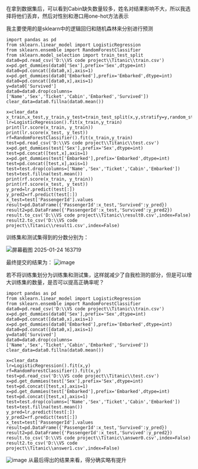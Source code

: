 在拿到数据集后，可以看到Cabin缺失数量较多，姓名对结果影响不大，所以我选择将他们丢弃，然后对性别和港口用one-hot方法表示

我主要使用的是sklearn中的逻辑回归和随机森林来分别进行预测
```
import pandas as pd
from sklearn.linear_model import LogisticRegression
from sklearn.ensemble import RandomForestClassifier
from sklearn.model_selection import train_test_split
data0=pd.read_csv('D:\\VS code project\\Titanic\\train.csv')
x=pd.get_dummies(data0['Sex'],prefix='Sex',dtype=int)
data0=pd.concat([data0,x],axis=1)
x=pd.get_dummies(data0['Embarked'],prefix='Embarked',dtype=int)
data0=pd.concat([data0,x],axis=1)
y=data0['Survived']
data0=data0.drop(columns=['Name','Sex','Ticket','Cabin','Embarked','Survived'])
clear_data=data0.fillna(data0.mean())

x=clear_data
x_train,x_test,y_train,y_test=train_test_split(x,y,stratify=y,random_state=42)
lr=LogisticRegression().fit(x_train,y_train)
print(lr.score(x_train, y_train))
print(lr.score(x_test, y_test))
rf=RandomForestClassifier().fit(x_train,y_train)
test=pd.read_csv('D:\\VS code project\\Titanic\\test.csv')
x=pd.get_dummies(test['Sex'],prefix='Sex',dtype=int)
test=pd.concat([test,x],axis=1)
x=pd.get_dummies(test['Embarked'],prefix='Embarked',dtype=int)
test=pd.concat([test,x],axis=1)
test=test.drop(columns=['Name','Sex','Ticket','Cabin','Embarked'])
test=test.fillna(test.mean())
print(rf.score(x_train, y_train))
print(rf.score(x_test, y_test))
y_pred=lr.predict(test[:])
y_pred2=rf.predict(test[:])
x_test=test['PassengerId'].values
result=pd.DataFrame({'PassengerId':x_test,'Survived':y_pred})
result2=pd.DataFrame({'PassengerId':x_test,'Survived':y_pred2})
result.to_csv('D:\\VS code project\\Titanic\\result0.csv',index=False)
result2.to_csv('D:\\VS code project\\Titanic\\result1.csv',index=False)
```
训练集和测试集得到的分数分别为：

![屏幕截图 2025-01-24 163719](https://github.com/user-attachments/assets/0d860816-3de1-42b7-807a-8a2c61a8500b)

最终提交的结果为：
![image](https://github.com/user-attachments/assets/323cde01-bf4a-40ef-a401-8bbaa605f1b4)

若不将训练集划分为训练集和测试集，这样就减少了自我检测的部分，但是可以增大训练集的数量，是否可以提高正确率呢？
```
import pandas as pd
from sklearn.linear_model import LogisticRegression
from sklearn.ensemble import RandomForestClassifier
data0=pd.read_csv('D:\\VS code project\\Titanic\\train.csv')
x=pd.get_dummies(data0['Sex'],prefix='Sex',dtype=int)
data0=pd.concat([data0,x],axis=1)
x=pd.get_dummies(data0['Embarked'],prefix='Embarked',dtype=int)
data0=pd.concat([data0,x],axis=1)
y=data0['Survived']
data0=data0.drop(columns=['Name','Sex','Ticket','Cabin','Embarked','Survived'])
clear_data=data0.fillna(data0.mean())

x=clear_data
lr=LogisticRegression().fit(x,y)
rf=RandomForestClassifier().fit(x,y)
test=pd.read_csv('D:\\VS code project\\Titanic\\test.csv')
x=pd.get_dummies(test['Sex'],prefix='Sex',dtype=int)
test=pd.concat([test,x],axis=1)
x=pd.get_dummies(test['Embarked'],prefix='Embarked',dtype=int)
test=pd.concat([test,x],axis=1)
test=test.drop(columns=['Name','Sex','Ticket','Cabin','Embarked'])
test=test.fillna(test.mean())
y_pred=lr.predict(test[:])
y_pred2=rf.predict(test[:])
x_test=test['PassengerId'].values
result=pd.DataFrame({'PassengerId':x_test,'Survived':y_pred})
result2=pd.DataFrame({'PassengerId':x_test,'Survived':y_pred2})
result.to_csv('D:\\VS code project\\Titanic\\answer0.csv',index=False)
result2.to_csv('D:\\VS code project\\Titanic\\answer1.csv',index=False)
```
![image](https://github.com/user-attachments/assets/2c4fab4b-a3c9-46ff-b503-4b4a7ad618bc)
从最后得出的结果来看，得分确实略有提升
